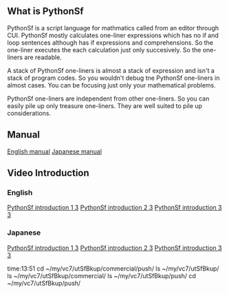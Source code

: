 ## What is PythonSf

PythonSf is a script language for mathmatics called from an editor through CUI. PythonSf mostly calculates one-liner expressions which has no if and loop sentences although has if expressions  and comprehensions. So the one-liner executes the each calculation just only succesively. So the one-liners are readable.

A stack of PythonSf one-liners is almost a stack of expression and isn't a stack of program codes. So you wouldn't debug tne PythonSf one-liners in almost cases. You can be focusing just only your mathematical problems.

PythonSf one-liners are independent from other one-liners. So you can easily pile up only treasure one-liners. They are well suited to pile up considerations.


## Manual

[English manual](http://loboskobayashi.github.io/pysf/manual/one-linersE.htm)
[Japanese manual](http://loboskobayashi.github.io/pysf/manual/one-liners.htm)


## Video Introduction

### English

[PythonSf introduction 1 3](https://www.youtube.com/watch?v=rdo-46WafyQ)
[PythonSf introduction 2 3](https://www.youtube.com/watch?v=O_0gW0ti0Ek)
[PythonSf introduction 3 3](https://www.youtube.com/watch?v=s4FwqLcmHWM)

### Japanese

[PythonSf introduction 1 3](https://www.youtube.com/watch?v=yDR0dTPu6M4)
[PythonSf introduction 2 3](https://www.youtube.com/watch?v=PigbUxRyPTQ)
[PythonSf introduction 3 3](https://www.youtube.com/watch?v=0FGmsyxtduQ)

time:13:51
cd ~/my/vc7/utSfBkup/commercial/push/
ls ~/my/vc7/utSfBkup/
ls ~/my/vc7/utSfBkup/commercial/
ls ~/my/vc7/utSfBkup/push/
cd ~/my/vc7/utSfBkup/push/


